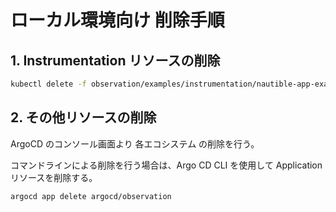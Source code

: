 # ローカル環境向け 削除手順

## 1. Instrumentation リソースの削除

```bash
kubectl delete -f observation/examples/instrumentation/nautible-app-examples.yaml
```

## 2. その他リソースの削除

ArgoCD のコンソール画面より 各エコシステム の削除を行う。

コマンドラインによる削除を行う場合は、Argo CD CLI を使用して Application リソースを削除する。

```bash
argocd app delete argocd/observation
```
